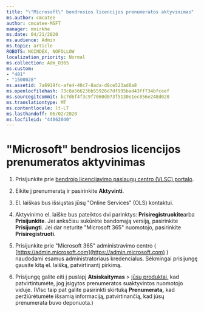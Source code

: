```yaml
---
title: "\"Microsoft\" bendrosios licencijos prenumeratos aktyvinimas"
ms.author: cmcatee
author: cmcatee-MSFT
manager: mnirkhe
ms.date: 04/21/2020
ms.audience: Admin
ms.topic: article
ROBOTS: NOINDEX, NOFOLLOW
localization_priority: Normal
ms.collection: Adm_O365
ms.custom:
- "481"
- "1500028"
ms.assetid: 7a6919fc-afe4-40c7-8ada-d8ce523ad8a8
ms.openlocfilehash: 73c8a56623bb55926d7df995bad43ff734bfceef
ms.sourcegitcommit: bc7d6f4f3c9f7060d073f5130e1ec856e248d020
ms.translationtype: MT
ms.contentlocale: lt-LT
ms.lasthandoff: 06/02/2020
ms.locfileid: "44062040"
---
```

# <a name="activating-a-microsoft-volume-license-subscription"></a>"Microsoft" bendrosios licencijos prenumeratos aktyvinimas

1. Prisijunkite prie [bendrojo licencijavimo paslaugų centro (VLSC) portalo](https://go.microsoft.com/fwlink/p/?LinkId=329762).

2. Eikite į prenumeratą ir pasirinkite **Aktyvinti**.

3. El. laiškas bus išsiųstas jūsų "Online Services" (OLS) kontaktui.

4. Aktyvinimo el. laiške bus pateiktos dvi parinktys: **Prisiregistruokite**arba **Prisijunkite**. Jei anksčiau sukūrėte bandomąją versiją, pasirinkite **Prisijungti**. Jei dar neturite "Microsoft 365" nuomotojo, pasirinkite **Prisiregistruoti**.

5. Prisijunkite prie "Microsoft 365" administravimo centro ( [https://admin.microsoft.com](https://admin.microsoft.com) ) naudodami esamus administratoriaus kredencialus. Sėkmingai prisijungę gausite kitą el. laišką, patvirtinantį pirkimą.

6. Prisijungę galite eiti į puslapį **Atsiskaitymas** \> [jūsų produktai,](https://go.microsoft.com/fwlink/p/?linkid=842054) kad patvirtintumėte, jog įsigytos prenumeratos suaktyvintos nuomotojo viduje. (Vlsc taip pat galite pasirinkti skirtuką **Prenumerata,** kad peržiūrėtumėte išsamią informaciją, patvirtinančią, kad jūsų prenumerata buvo deponuota.)
